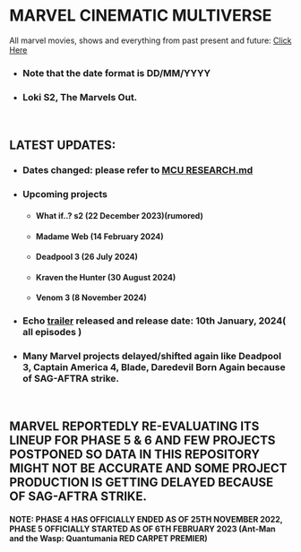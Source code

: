 # MARVEL CINEMATIC MULTIVERSE

All marvel movies, shows and everything from past present and future: [Click Here](https://github.com/gunjan1909/marvel/blob/main/MCU%20RESEARCH.md)

- ### Note that the date format is DD/MM/YYYY
- ### Loki S2, The Marvels Out.

<br/>

## LATEST UPDATES:

- ### Dates changed: please refer to [MCU RESEARCH.md](./MCU%20RESEARCH.md)
- ### Upcoming projects
  - #### What if..? s2 (22 December 2023)(rumored)
  - #### Madame Web (14 February 2024)
  - #### Deadpool 3 (26 July 2024)
  - #### Kraven the Hunter (30 August 2024)
  - #### Venom 3 (8 November 2024)
- ### Echo [trailer](https://youtu.be/AFUKnherhuw?feature=shared) released and release date: 10th January, 2024( all episodes )
- ### Many Marvel projects delayed/shifted again like Deadpool 3, Captain America 4, Blade, Daredevil Born Again because of SAG-AFTRA strike.

<br/>

## MARVEL REPORTEDLY RE-EVALUATING ITS LINEUP FOR PHASE 5 & 6 AND FEW PROJECTS POSTPONED SO DATA IN THIS REPOSITORY MIGHT NOT BE ACCURATE AND SOME PROJECT PRODUCTION IS GETTING DELAYED BECAUSE OF SAG-AFTRA STRIKE.

#### NOTE: PHASE 4 HAS OFFICIALLY ENDED AS OF 25TH NOVEMBER 2022, PHASE 5 OFFICIALLY STARTED AS OF 6TH FEBRUARY 2023 (Ant-Man and the Wasp: Quantumania RED CARPET PREMIER)
